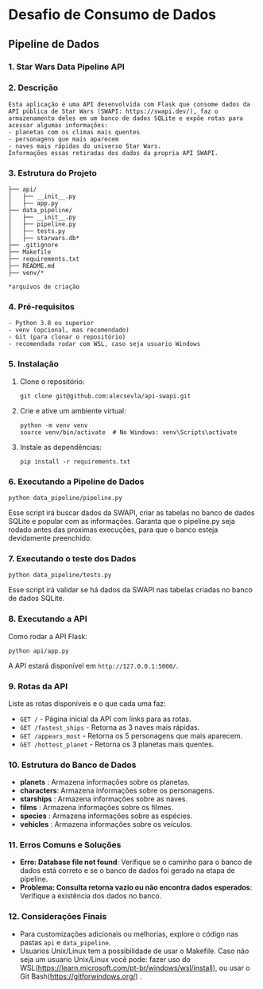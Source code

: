 # Desafio de Consumo de Dados
## Pipeline de Dados

### 1. **Star Wars Data Pipeline API**

### 2. **Descrição**
   ```
   Esta aplicação é uma API desenvolvida com Flask que consome dados da API pública de Star Wars (SWAPI: https://swapi.dev/), faz o armazenamento deles em um banco de dados SQLite e expõe rotas para acessar algumas informações: 
   - planetas com os climas mais quentes
   - personagens que mais aparecem
   - naves mais rápidas do universo Star Wars. 
   Informações essas retiradas dos dados da propria API SWAPI.
   ```

### 3. **Estrutura do Projeto**
   ```
├── api/
│   ├── __init__.py
│   ├── app.py
├── data_pipeline/
│   ├── __init__.py
│   ├── pipeline.py
│   ├── tests.py
│   ├── starwars.db*
├── .gitignore
├── Makefile
├── requirements.txt
├── README.md
├── venv/*

*arquivos de criação

   ```
### 4. **Pré-requisitos**
   ```
   - Python 3.8 ou superior
   - venv (opcional, mas recomendado)
   - Git (para clonar o repositório)
   - recomendado rodar com WSL, caso seja usuario Windows
   ```

### 5. **Instalação**

   1. Clone o repositório:
      ```
      git clone git@github.com:alecsevla/api-swapi.git

      ```
   2. Crie e ative um ambiente virtual:
      ```
      python -m venv venv
      source venv/bin/activate  # No Windows: venv\Scripts\activate
      ```
   3. Instale as dependências:
      ```
      pip install -r requirements.txt
      ```

### 6. **Executando a Pipeline de Dados**
   ```
   python data_pipeline/pipeline.py
   ```
   Esse script irá buscar dados da SWAPI, criar as tabelas no banco de dados SQLite e popular com as informações.
   Garanta que o pipeline.py seja rodado antes das proximas execuções, para que o banco esteja devidamente preenchido.

### 7. **Executando o teste dos Dados**
   ```
   python data_pipeline/tests.py
   ```
   Esse script irá validar se há dados da SWAPI nas tabelas criadas no banco de dados SQLite.

### 8. **Executando a API**
   Como rodar a API Flask:
   ```
   python api/app.py
   ```
   A API estará disponível em `http://127.0.0.1:5000/`.

### 9. **Rotas da API**
   Liste as rotas disponíveis e o que cada uma faz:
   - `GET /` - Página inicial da API com links para as rotas.
   - `GET /fastest_ships` - Retorna as 3 naves mais rápidas.
   - `GET /appears_most` - Retorna os 5 personagens que mais aparecem.
   - `GET /hottest_planet` - Retorna os 3 planetas mais quentes.

### 10. **Estrutura do Banco de Dados**
   - **planets**   : Armazena informações sobre os planetas.
   - **characters**: Armazena informações sobre os personagens.
   - **starships** : Armazena informações sobre as naves.
   - **films**     : Armazena informações sobre os filmes.
   - **species**   : Armazena informações sobre as espécies.
   - **vehicles**  : Armazena informações sobre os veículos.

### 11. **Erros Comuns e Soluções**
   - **Erro: Database file not found**: Verifique se o caminho para o banco de dados está correto e se o banco de dados foi gerado na etapa de pipeline.
   - **Problema: Consulta retorna vazio ou não encontra dados esperados**: Verifique a existência dos dados no banco. 

### 12. **Considerações Finais**
   - Para customizações adicionais ou melhorias, explore o código nas pastas `api` e `data_pipeline`.
   - Usuarios Unix/Linux tem a possibilidade de usar o Makefile. Caso não seja um usuario Unix/Linux você pode: fazer uso do WSL(https://learn.microsoft.com/pt-br/windows/wsl/install), ou usar o Git Bash(https://gitforwindows.org/) .
